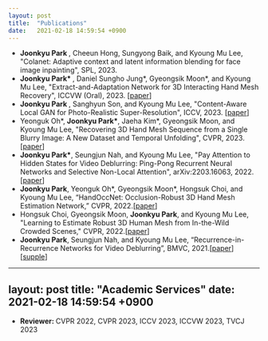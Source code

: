 ```yaml
---
layout: post
title:  "Publications"
date:   2021-02-18 14:59:54 +0900
---
```

- <strong>Joonkyu Park </strong>, Cheeun Hong, Sungyong Baik, and Kyoung Mu Lee, "Colanet: Adaptive context
and latent information blending for face image inpainting", SPL, 2023.
- <strong>Joonkyu Park* </strong>, Daniel Sungho Jung\*, Gyeongsik Moon\*, and Kyoung Mu Lee, "Extract-and-Adaptation Network for 3D Interacting Hand Mesh Recovery", ICCVW (Oral), 2023. [[paper](https://openaccess.thecvf.com/content/ICCV2023W/CV4Metaverse/papers/Park_Extract-and-Adaptation_Network_for_3D_Interacting_Hand_Mesh_Recovery_ICCVW_2023_paper.pdf)]
- <strong>Joonkyu Park </strong>, Sanghyun Son, and Kyoung Mu Lee, "Content-Aware Local GAN for Photo-Realistic Super-Resolution", ICCV, 2023. [[paper](https://openaccess.thecvf.com/content/ICCV2023/papers/Park_Content-Aware_Local_GAN_for_Photo-Realistic_Super-Resolution_ICCV_2023_paper.pdf)]
- Yeonguk Oh\*, <strong>Joonkyu Park*</strong>, Jaeha Kim\*, Gyeongsik Moon, and Kyoung Mu Lee, "Recovering 3D Hand Mesh Sequence from a Single Blurry Image:
A New Dataset and Temporal Unfolding", CVPR, 2023. [[paper](https://arxiv.org/pdf/2303.15417.pdf)]
- <strong>Joonkyu Park*</strong>, Seungjun Nah, and Kyoung Mu Lee, "Pay Attention to Hidden States for Video Deblurring: Ping-Pong Recurrent Neural Networks and Selective Non-Local Attention", arXiv:2203.16063, 2022.[[paper](https://arxiv.org/abs/2203.16063)]
- <strong>Joonkyu Park</strong>, Yeonguk Oh\*, Gyeongsik Moon\*, Hongsuk Choi, and Kyoung Mu Lee, “HandOccNet: Occlusion-Robust 3D Hand Mesh Estimation Network,” CVPR, 2022.[[paper](https://arxiv.org/abs/2203.14564)]
- Hongsuk Choi, Gyeongsik Moon, <strong>Joonkyu Park</strong>, and Kyoung Mu Lee, "Learning to Estimate Robust 3D Human Mesh from In-the-Wild Crowded Scenes," CVPR, 2022.[[paper](https://arxiv.org/pdf/2104.07300.pdf)]
- <strong>Joonkyu Park</strong>, Seungjun Nah, and Kyoung Mu Lee, “Recurrence-in-Recurrence Networks for Video Deblurring”, BMVC, 2021.[[paper](https://www.bmvc2021-virtualconference.com/assets/papers/0149.pdf)] [[supple](https://www.bmvc2021-virtualconference.com/assets/supp/0149_supp.zip)]

---
layout: post
title:  "Academic Services"
date:   2021-02-18 14:59:54 +0900
---
- <strong> Reviewer: </strong> CVPR 2022, CVPR 2023, ICCV 2023, ICCVW 2023, TVCJ 2023



[jekyll-docs]: http://jekyllrb.com/docs/home
[jekyll-gh]:   https://github.com/jekyll/jekyll
[jekyll-talk]: https://talk.jekyllrb.com/
